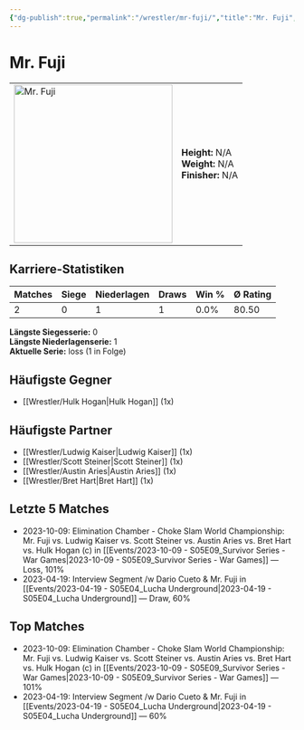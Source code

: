 ```yaml
---
{"dg-publish":true,"permalink":"/wrestler/mr-fuji/","title":"Mr. Fuji","tags":["wrestler"],"noteIcon":""}
---
```



# Mr. Fuji

<table>
        <tr>
        <td><img src="https://github.com/CptSpaulding1980/choke-slam-wrestling/releases/download/images/Mr._Fuji.png" width="280" alt="Mr. Fuji"></td>
        <td>
        <b>Height:</b> N/A<br>
        <b>Weight:</b> N/A<br>
        <b>Finisher:</b> N/A<br>
        </td>
        </tr>
        </table>
        

## Karriere-Statistiken

| Matches | Siege | Niederlagen | Draws | Win % | Ø Rating |
|---------|-------|-------------|-------|-------|-----------|
| 2 | 0 | 1 | 1 | 0.0% | 80.50 |

**Längste Siegesserie:** 0<br>**Längste Niederlagenserie:** 1<br>**Aktuelle Serie:** loss (1 in Folge)


## Häufigste Gegner
- [[Wrestler/Hulk Hogan\|Hulk Hogan]] (1x)

## Häufigste Partner
- [[Wrestler/Ludwig Kaiser\|Ludwig Kaiser]] (1x)
- [[Wrestler/Scott Steiner\|Scott Steiner]] (1x)
- [[Wrestler/Austin Aries\|Austin Aries]] (1x)
- [[Wrestler/Bret Hart\|Bret Hart]] (1x)

## Letzte 5 Matches
- 2023-10-09: Elimination Chamber - Choke Slam World Championship: Mr. Fuji vs. Ludwig Kaiser vs. Scott Steiner vs. Austin Aries vs. Bret Hart vs. Hulk Hogan (c) in [[Events/2023-10-09 - S05E09_Survivor Series - War Games\|2023-10-09 - S05E09_Survivor Series - War Games]] — Loss, 101%
- 2023-04-19: Interview Segment /w Dario Cueto & Mr. Fuji in [[Events/2023-04-19 - S05E04_Lucha Underground\|2023-04-19 - S05E04_Lucha Underground]] — Draw, 60%

## Top Matches
- 2023-10-09: Elimination Chamber - Choke Slam World Championship: Mr. Fuji vs. Ludwig Kaiser vs. Scott Steiner vs. Austin Aries vs. Bret Hart vs. Hulk Hogan (c) in [[Events/2023-10-09 - S05E09_Survivor Series - War Games\|2023-10-09 - S05E09_Survivor Series - War Games]] — 101%
- 2023-04-19: Interview Segment /w Dario Cueto & Mr. Fuji in [[Events/2023-04-19 - S05E04_Lucha Underground\|2023-04-19 - S05E04_Lucha Underground]] — 60%
